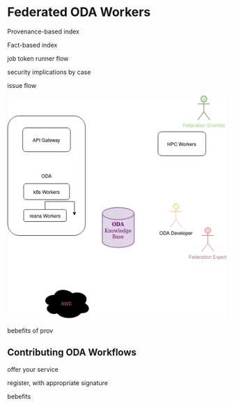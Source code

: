 # Federated ODA Workers

Provenance-based index

Fact-based index

job token runner flow

security implications by case

issue flow

![Diagram](Diagram.png)


bebefits of prov

## Contributing ODA Workflows

offer your service

register, with appropriate signature

bebefits
